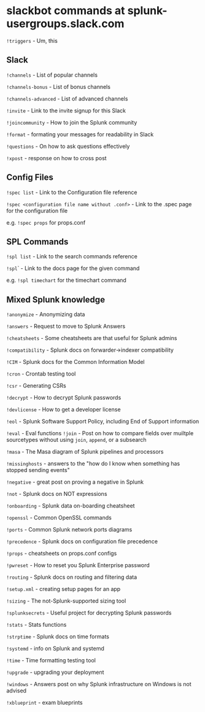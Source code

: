# slackbot commands at splunk-usergroups.slack.com

`!triggers` - Um, this

## Slack

`!channels` - List of popular channels

`!channels-bonus` - List of bonus channels

`!channels-advanced` - List of advanced channels

`!invite` - Link to the invite signup for this Slack

`!joincommunity` - How to join the Splunk community

`!format` - formating your messages for readability in Slack

`!questions` - On how to ask questions effectively

`!xpost` - response on how to cross post

## Config Files

`!spec list` - Link to the Configuration file reference

`!spec <configuration file name without .conf>` - Link to the .spec page for the configuration file

e.g. 
`!spec props` for props.conf

## SPL Commands

`!spl list` - Link to the search commands reference

`!spl`<command>` - Link to the docs page for the given command

e.g. 
`!spl timechart` for the timechart command

## Mixed Splunk knowledge

`!anonymize` - Anonymizing data

`!answers` - Request to move to Splunk Answers

`!cheatsheets` - Some cheatsheets are that useful for Splunk admins

`!compatibility` - Splunk docs on forwarder->indexer compatibility

`!CIM` - Splunk docs for the Common Information Model

`!cron` - Crontab testing tool

`!csr` - Generating CSRs

`!decrypt` - How to decrypt Splunk passwords

`!devlicense` - How to get a developer license

`!eol` - Splunk Software Support Policy, including End of Support information

`!eval` - Eval functions
`!join` - Post on how to compare fields over muiltple sourcetypes without using `join`, `append`, or a subsearch

`!masa` - The Masa diagram of Splunk pipelines and processors

`!missinghosts` - answers to the "how do I know when something has stopped sending events"

`!negative` - great post on proving a negative in Splunk

`!not` - Splunk docs on NOT expressions

`!onboarding` - Splunk data on-boarding cheatsheet

`!openssl` - Common OpenSSL commands

`!ports` - Common Splunk network ports diagrams

`!precedence` - Splunk docs on configuration file precedence

`!props` - cheatsheets on props.conf configs

`!pwreset` - How to reset you Splunk Enterprise password

`!routing` - Splunk docs on routing and filtering data

`!setup.xml` - creating setup pages for an app

`!sizing` - The not-Splunk-supported sizing tool

`!splunksecrets` - Useful project for decrypting Splunk passwords

`!stats` - Stats functions

`!strptime` - Splunk docs on time formats

`!systemd` - info on Splunk and systemd

`!time` - Time formatting testing tool

`!upgrade` - upgrading your deployment

`!windows` - Answers post on why Splunk infrastructure on Windows is not advised

`!xblueprint` - exam blueprints
